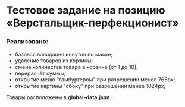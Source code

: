 # Тестовое задание на позицию «Верстальщик-перфекционист»

### Реализовано:
- базовая валидация инпутов по маске;
- удаление товаров из корзины;
- смена количества товара в корзине (от 1 до 10);
- перерасчёт суммы;
- открытие меню "гамбургером" при разрешении менее 768px;
- открытие картины "сбоку" при разрешении менее 1024px;

Товары расположены в **global-data.json**.